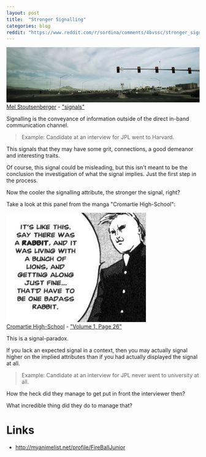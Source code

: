 ```yaml
---
layout: post
title:  "Stronger Signalling"
categories: blog
reddit: "https://www.reddit.com/r/sordina/comments/4bvssc/stronger_signalling_bows_and_arrows/"
---
```


<p class="attribution">
	<img src="/images/stronger-signalling/signals.png" class="image fit" />
	<a href="https://www.flickr.com/photos/rappensuncle/">Mel Stoutsenberger</a> -
	<a href="https://www.flickr.com/photos/rappensuncle/1674861241/in/photolist-3y16TX-anMRXi-qCYBQh-ioZ544-dmaLpR-7ZsHVT-6hJpGP-a8hMvQ-oxHFCs-sdq99Y-apCN1K-vESMDL-7XnSn7-qzB1wt-6EYWCk-bvZMpf-dmW1B7-pi63ri-qPaGYC-eMDwJJ-6YQToF-7ckqFQ-o1ixYU-5ryvVu-dNfcyp-jCrH2c-sniN9v-5A74bU-4TDS6U-fFppJj-eR2Mf-pzWN57-bna3Ew-seXvxs-atSmL4-mPh4uA-a9mWZc-5fBktD-agQGxx-8kDWxm-bRpUNx-66g1Kw-4wwpqf-aCTiLk-o3KLsg-rAGkC5-o1ez6X-bDfXuu-cigmBU-ggMT2o">"signals"</a>
</p>

Signalling is the conveyance of information outside of the direct in-band communication channel.

> Example: Candidate at an interview for JPL went to Harvard.

This signals that they may have some grit, connections, a good demeanor and interesting traits.

Of course, this signal could be misleading, but this isn't meant to be the conclusion
the investigation of what the signal implies. Just the first step in the process.

Now the cooler the signalling attribute, the stronger the signal, right?

Take a look at this panel from the manga "Cromartie High-School":

<p class="attribution">
	<img src="/images/stronger-signalling/rabbit2.png" class="image" /><br />
	<a href="http://allmangascans.com/cromartie-high-school">Cromartie High-School</a> -
	<a href="http://allmangascans.com/cromartie-high-school/1/26">"Volume 1, Page 26"</a>
</p>

This is a signal-paradox.

If you lack an expected signal in a context, then you may actually signal higher on the
implied attributes than if you had actually displayed the signal at all.

> Example: Candidate at an interview for JPL never went to university at all.

How the heck did they manage to get put in front the interviewer then?

What incredible thing did they do to manage that?


# Links

* <http://myanimelist.net/profile/FireBallJunior>
